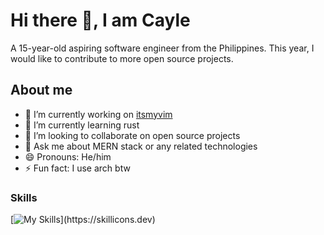 # Hi there 👋, I am Cayle
A 15-year-old aspiring software engineer from the Philippines. This year, I would like to contribute to more open source projects.
## About me
- 🔭 I’m currently working on [itsmyvim](https://github.com/itsmyvim/itsmyvim) 
- 🌱 I’m currently learning rust 
- 👯 I’m looking to collaborate on open source projects 
- 💬 Ask me about MERN stack or any related technologies 
- 😄 Pronouns: He/him 
- ⚡ Fun fact: I use arch btw 
### Skills
[![My Skills](https://skillicons.dev/icons?i=js,ts,rust,html,css,)](https://skillicons.dev)


